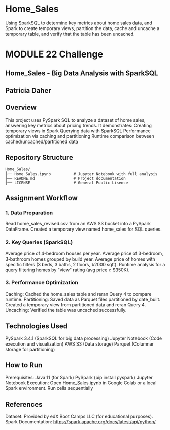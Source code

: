 # Home_Sales
Using SparkSQL to determine key metrics about home sales data, and Spark to create temporary views, partition the data, cache and uncache a temporary table, and verify that the table has been uncached.

# MODULE 22 Challenge

## Home_Sales - Big Data Analysis with SparkSQL
## Patricia Daher
## Overview
This project uses PySpark SQL to analyze a dataset of home sales, answering key metrics about pricing trends. It demonstrates:
Creating temporary views in Spark
Querying data with SparkSQL
Performance optimization via caching and partitioning
Runtime comparison between cached/uncached/partitioned data

## Repository Structure
```
Home_Sales/  
├── Home_Sales.ipynb          # Jupyter Notebook with full analysis  
├── README.md                 # Project documentation
├── LICENSE                   # General Public Lisense

```
## Assignment Workflow
### 1. Data Preparation
Read home_sales_revised.csv from an AWS S3 bucket into a PySpark DataFrame.
Created a temporary view named home_sales for SQL queries.
### 2. Key Queries (SparkSQL)
Average price of 4-bedroom houses per year.
Average price of 3-bedroom, 3-bathroom homes grouped by build year.
Average price of homes with specific filters (3 beds, 3 baths, 2 floors, ≥2000 sqft).
Runtime analysis for a query filtering homes by "view" rating (avg price ≥ $350K).
### 3. Performance Optimization
Caching:
Cached the home_sales table and reran Query 4 to compare runtime.
Partitioning:
Saved data as Parquet files partitioned by date_built.
Created a temporary view from partitioned data and reran Query 4.
Uncaching: Verified the table was uncached successfully.
## Technologies Used
PySpark 3.4.1 (SparkSQL for big data processing)
Jupyter Notebook (Code execution and visualization)
AWS S3 (Data storage)
Parquet (Columnar storage for partitioning)
## How to Run
Prerequisites:
Java 11 (for Spark)
PySpark (pip install pyspark)
Jupyter Notebook
Execution:
Open Home_Sales.ipynb in Google Colab or a local Spark environment.
Run cells sequentially 
## References
Dataset: Provided by edX Boot Camps LLC (for educational purposes).
Spark Documentation: https://spark.apache.org/docs/latest/api/python/